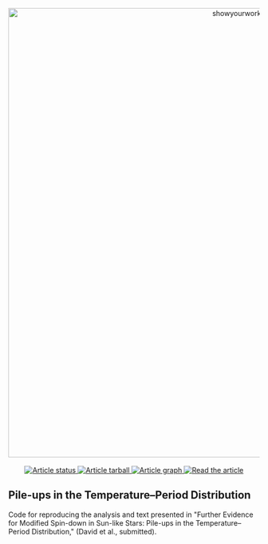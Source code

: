 <p align="center">
<a href="https://github.com/rodluger/showyourwork">
<img width = "900" src="https://github.com/trevordavid/rossby-ridge/blob/35893ebf0ae2768bafd0d4edb54d63caf36c390d/src/static/surveys.png" alt="showyourwork"/>
</a>
<br>
<br>
<a href="https://github.com/trevordavid/rossby-ridge/actions/workflows/showyourwork.yml">
<img src="https://github.com/trevordavid/rossby-ridge/actions/workflows/showyourwork.yml/badge.svg" alt="Article status"/>
</a>
<a href="https://github.com/trevordavid/rossby-ridge/raw/main-pdf/arxiv.tar.gz">
<img src="https://img.shields.io/badge/article-tarball-blue.svg?style=flat" alt="Article tarball"/>
</a>
<a href="https://github.com/trevordavid/rossby-ridge/raw/main-pdf/dag.pdf">
<img src="https://img.shields.io/badge/article-dag-blue.svg?style=flat" alt="Article graph"/>
</a>
<a href="https://github.com/trevordavid/rossby-ridge/raw/main-pdf/ms.pdf">
<img src="https://img.shields.io/badge/article-pdf-blue.svg?style=flat" alt="Read the article"/>
</a>
</p>

## Pile-ups in the Temperature–Period Distribution

Code for reproducing the analysis and text presented in "Further Evidence for Modified Spin-down in Sun-like Stars: Pile-ups in the Temperature–Period Distribution," (David et al., submitted).
